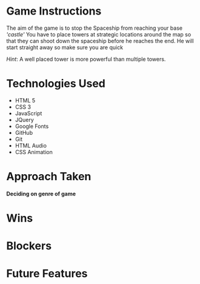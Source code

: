 # Game Instructions
The aim of the game is to stop the Spaceship from reaching your base *'castle'*
You have to place towers at strategic locations around the map so that they can shoot down the spaceship before he reaches the end.
He will start straight away so make sure you are quick

*Hint*: A well placed tower is more powerful than multiple towers.

# Technologies Used

* HTML 5
* CSS 3
* JavaScript
* JQuery
* Google Fonts
* GitHub
* Git
* HTML Audio
* CSS Animation


# Approach Taken

#### Deciding on genre of game

# Wins

# Blockers

# Future Features
